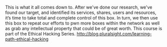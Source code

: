This is what it all comes down to. After we've done our research, we've found our target, and identified its services, shares, users and resources, it’s time to take total and complete control of this box. In turn, we then use this box to repeat our efforts to pwn more boxes within the network as well as grab any intellectual property that could be of great worth. This course is part of the Ethical Hacking Series. http://blog.pluralsight.com/learning-path-ethical-hacking 
